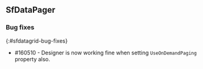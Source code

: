 ## SfDataPager

### Bug fixes
{:#sfdatagrid-bug-fixes}

* \#160510 - Designer is now working fine when setting `UseOnDemandPaging` property also.